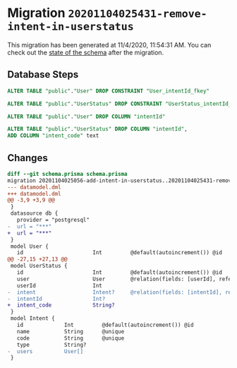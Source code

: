 # Migration `20201104025431-remove-intent-in-userstatus`

This migration has been generated at 11/4/2020, 11:54:31 AM.
You can check out the [state of the schema](./schema.prisma) after the migration.

## Database Steps

```sql
ALTER TABLE "public"."User" DROP CONSTRAINT "User_intentId_fkey"

ALTER TABLE "public"."UserStatus" DROP CONSTRAINT "UserStatus_intentId_fkey"

ALTER TABLE "public"."User" DROP COLUMN "intentId"

ALTER TABLE "public"."UserStatus" DROP COLUMN "intentId",
ADD COLUMN "intent_code" text   
```

## Changes

```diff
diff --git schema.prisma schema.prisma
migration 20201104025056-add-intent-in-userstatus..20201104025431-remove-intent-in-userstatus
--- datamodel.dml
+++ datamodel.dml
@@ -3,9 +3,9 @@
 }
 datasource db {
   provider = "postgresql"
-  url = "***"
+  url = "***"
 }
 model User {
   id                      Int         @default(autoincrement()) @id
@@ -27,15 +27,13 @@
 model UserStatus {
   id                      Int         @default(autoincrement()) @id
   user                    User        @relation(fields: [userId], references: [id])
   userId                  Int
-  intent                  Intent?     @relation(fields: [intentId], references: [id])      
-  intentId                Int?
+  intent_code             String?
 }
 model Intent {
   id             Int         @default(autoincrement()) @id
   name           String      @unique
   code           String      @unique
   type           String?
-  users          User[]
 }
```


